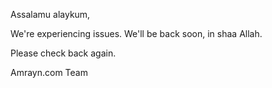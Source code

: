 Assalamu alaykum,

We're experiencing issues. We'll be back soon, in shaa Allah.

Please check back again.

Amrayn.com Team
